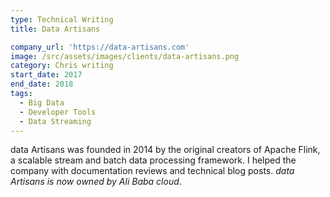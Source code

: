 ```yaml
---
type: Technical Writing
title: Data Artisans

company_url: 'https://data-artisans.com'
image: /src/assets/images/clients/data-artisans.png
category: Chris writing
start_date: 2017
end_date: 2018
tags:
  - Big Data
  - Developer Tools
  - Data Streaming
---
```


data Artisans was founded in 2014 by the original creators of Apache Flink, a scalable stream and batch data processing framework. I helped the company with documentation reviews and technical blog posts. _data Artisans is now owned by Ali Baba cloud_.
